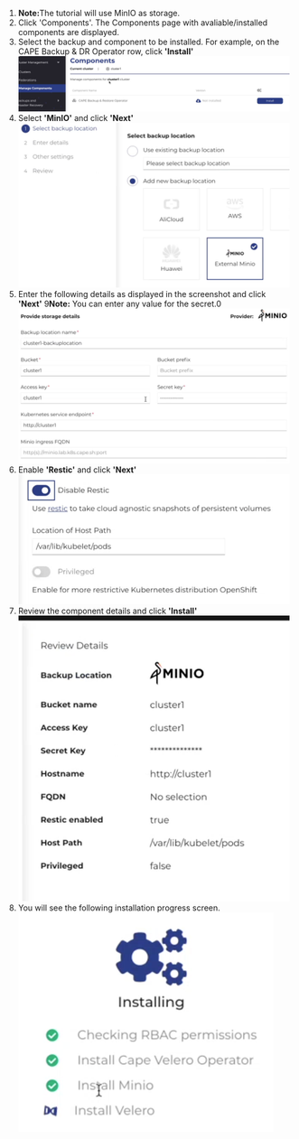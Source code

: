 
1. <b>Note:</b>The tutorial will use MinIO as storage.
2. Click </b>'Components'</b>. The Components page with avaliable/installed components are displayed.
3. Select the backup and component to be installed. For example, on the CAPE Backup & DR Operator row, click <b>'Install'</b>
 ![Components](./assets/Components.png)
4. Select <b>'MinIO'</b> and click <b>'Next'</b>
 ![Minio](./assets/Minio.png)
5. Enter the following details as displayed in the screenshot and click <b>'Next'</b> 9<b>Note:</b> You can enter any value for the secret.0
 ![Miniodetails](./assets/Miniodetails.png)
6. Enable <b>'Restic'</b> and click <b>'Next'</b>
 ![Restic](./assets/Restic.png)
7. Review the component details and click <b>'Install'</b>
 ![ReviewComponents](./assets/ReviewComponents.png)
8. You will see the following installation progress screen.
  ![ComponentsInstallation.png](./assets/ComponentsInstallation.png)




